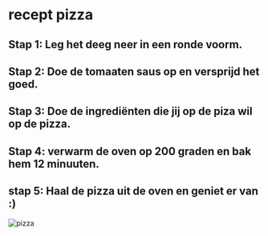 # recept pizza

## Stap 1: Leg het deeg neer in een ronde voorm.
## Stap 2: Doe de tomaaten saus op en versprijd het goed.
## Stap 3: Doe de ingrediënten die jij op de piza wil op de pizza.
## Stap 4: verwarm de oven op 200 graden en bak hem 12 minuuten.
## stap 5: Haal de pizza uit de oven en geniet er van :)
![pizza](https://www.google.com/imgres?imgurl=https%3A%2F%2Fwww.boek-en-steun.nl%2Fwp-content%2Fuploads%2F2016%2F11%2Fpizza.jpg&imgrefurl=https%3A%2F%2Fboek-en-steun.nl%2Fwat-iemand-met-chronische-pijn-zou-moeten-eten-en-wat-juist-niet%2Fpizza%2F&tbnid=LGZJcl-NG7YgLM&vet=12ahUKEwicwrbMyurzAhUM76QKHbY8B3kQMyhfegUIARCnAQ..i&docid=7XCr76dTNK7UYM&w=1920&h=1200&q=pizza&hl=nl&client=opera-gx&ved=2ahUKEwicwrbMyurzAhUM76QKHbY8B3kQMyhfegUIARCnAQ)

